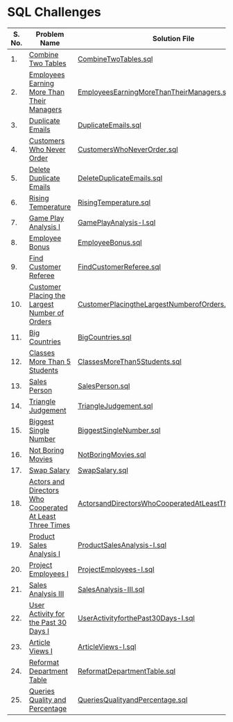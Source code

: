 
# SQL Challenges

| **S. No.** | **Problem Name**                                                                                                                                                | **Solution File**                                                                                                        |
|------------|-----------------------------------------------------------------------------------------------------------------------------------------------------------------|--------------------------------------------------------------------------------------------------------------------------|
| 1.         | [Combine Two Tables](https://leetcode.com/problems/combine-two-tables/description/)                                                                             | [CombineTwoTables.sql](solutions/CombineTwoTables.sql)                                                                   |
| 2.         | [Employees Earning More Than Their Managers](https://leetcode.com/problems/employees-earning-more-than-their-managers/description/)                             | [EmployeesEarningMoreThanTheirManagers.sql](solutions%2FEmployeesEarningMoreThanTheirManagers.sql)                       |
| 3.         | [Duplicate Emails](https://leetcode.com/problems/duplicate-emails/description/)                                                                                 | [DuplicateEmails.sql](solutions%2FDuplicateEmails.sql)                                                                   |
| 4.         | [Customers Who Never Order](https://leetcode.com/problems/customers-who-never-order/description/)                                                               | [CustomersWhoNeverOrder.sql](solutions%2FCustomersWhoNeverOrder.sql)                                                     |
| 5.         | [Delete Duplicate Emails](https://leetcode.com/problems/delete-duplicate-emails/description/)                                                                   | [DeleteDuplicateEmails.sql](solutions%2FDeleteDuplicateEmails.sql)                                                       |
| 6.         | [Rising Temperature](https://leetcode.com/problems/rising-temperature/description/)                                                                             | [RisingTemperature.sql](solutions%2FRisingTemperature.sql)                                                               |
| 7.         | [Game Play Analysis I](https://leetcode.com/problems/game-play-analysis-i/description/)                                                                         | [GamePlayAnalysis-I.sql](solutions%2FGamePlayAnalysis-I.sql)                                                             |
| 8.         | [Employee Bonus](https://leetcode.com/problems/employee-bonus/description/)                                                                                     | [EmployeeBonus.sql](solutions%2FEmployeeBonus.sql)                                                                       |
| 9.         | [Find Customer Referee](https://leetcode.com/problems/find-customer-referee/description/)                                                                       | [FindCustomerReferee.sql](solutions%2FFindCustomerReferee.sql)                                                           |
| 10.        | [Customer Placing the Largest Number of Orders](https://leetcode.com/problems/customer-placing-the-largest-number-of-orders/description/)                       | [CustomerPlacingtheLargestNumberofOrders.sql](solutions%2FCustomerPlacingtheLargestNumberofOrders.sql)                   |
| 11.        | [Big Countries](https://leetcode.com/problems/big-countries/description/)                                                                                       | [BigCountries.sql](solutions%2FBigCountries.sql)                                                                         |
| 12.        | [Classes More Than 5 Students](https://leetcode.com/problems/classes-more-than-5-students/description/)                                                         | [ClassesMoreThan5Students.sql](solutions%2FClassesMoreThan5Students.sql)                                                 |
| 13.        | [Sales Person](https://leetcode.com/problems/sales-person/description/)                                                                                         | [SalesPerson.sql](solutions%2FSalesPerson.sql)                                                                           |
| 14.        | [Triangle Judgement](https://leetcode.com/problems/triangle-judgement/description/)                                                                             | [TriangleJudgement.sql](solutions%2FTriangleJudgement.sql)                                                               |
| 15.        | [Biggest Single Number](https://leetcode.com/problems/biggest-single-number/description/)                                                                       | [BiggestSingleNumber.sql](solutions%2FBiggestSingleNumber.sql)                                                           |
| 16.        | [Not Boring Movies](https://leetcode.com/problems/not-boring-movies/description/)                                                                               | [NotBoringMovies.sql](solutions%2FNotBoringMovies.sql)                                                                   |
| 17.        | [Swap Salary](https://leetcode.com/problems/swap-salary/description/)                                                                                           | [SwapSalary.sql](solutions%2FSwapSalary.sql)                                                                             |
| 18.        | [Actors and Directors Who Cooperated At Least Three Times](https://leetcode.com/problems/actors-and-directors-who-cooperated-at-least-three-times/description/) | [ActorsandDirectorsWhoCooperatedAtLeastThreeTimes.sql](solutions%2FActorsandDirectorsWhoCooperatedAtLeastThreeTimes.sql) |
| 19.        | [Product Sales Analysis I](https://leetcode.com/problems/product-sales-analysis-i/description/)                                                                 | [ProductSalesAnalysis-I.sql](solutions%2FProductSalesAnalysis-I.sql)                                                     |
| 20.        | [Project Employees I](https://leetcode.com/problems/project-employees-i/submissions/1602150812/)                                                                | [ProjectEmployees-I.sql](solutions%2FProjectEmployees-I.sql)                                                             |
| 21.        | [Sales Analysis III](https://leetcode.com/problems/sales-analysis-iii/description/)                                                                             | [SalesAnalysis-III.sql](solutions%2FSalesAnalysis-III.sql)                                                               |
| 22.        | [User Activity for the Past 30 Days I](https://leetcode.com/problems/user-activity-for-the-past-30-days-i/description/)                                         | [UserActivityforthePast30Days-I.sql](solutions%2FUserActivityforthePast30Days-I.sql)                                     |
| 23.        | [Article Views I](https://leetcode.com/problems/article-views-i/description/)                                                                                   | [ArticleViews-I.sql](solutions%2FArticleViews-I.sql)                                                                     |
| 24.        | [Reformat Department Table](https://leetcode.com/problems/reformat-department-table/description/)                                                               | [ReformatDepartmentTable.sql](solutions%2FReformatDepartmentTable.sql)                                                   |
| 25.        | [Queries Quality and Percentage](https://leetcode.com/problems/queries-quality-and-percentage/description/)                                                     | [QueriesQualityandPercentage.sql](solutions%2FQueriesQualityandPercentage.sql)                                           |